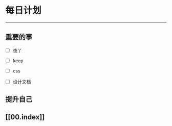 
# 每日计划
---
## 重要的事

- [ ]    夜丫
- [ ]   keep
- [ ]  css
- [ ] 设计文档



## 提升自己

  



## [[00.index]]










